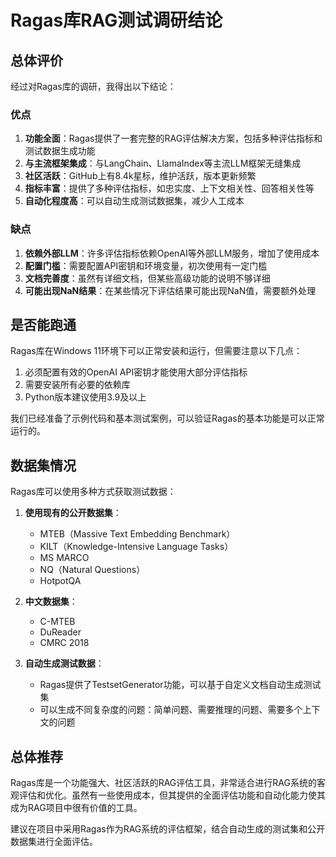 # Ragas库RAG测试调研结论

## 总体评价

经过对Ragas库的调研，我得出以下结论：

### 优点

1. **功能全面**：Ragas提供了一套完整的RAG评估解决方案，包括多种评估指标和测试数据生成功能
2. **与主流框架集成**：与LangChain、LlamaIndex等主流LLM框架无缝集成
3. **社区活跃**：GitHub上有8.4k星标，维护活跃，版本更新频繁
4. **指标丰富**：提供了多种评估指标，如忠实度、上下文相关性、回答相关性等
5. **自动化程度高**：可以自动生成测试数据集，减少人工成本

### 缺点

1. **依赖外部LLM**：许多评估指标依赖OpenAI等外部LLM服务，增加了使用成本
2. **配置门槛**：需要配置API密钥和环境变量，初次使用有一定门槛
3. **文档完善度**：虽然有详细文档，但某些高级功能的说明不够详细
4. **可能出现NaN结果**：在某些情况下评估结果可能出现NaN值，需要额外处理

## 是否能跑通

Ragas库在Windows 11环境下可以正常安装和运行，但需要注意以下几点：

1. 必须配置有效的OpenAI API密钥才能使用大部分评估指标
2. 需要安装所有必要的依赖库
3. Python版本建议使用3.9及以上

我们已经准备了示例代码和基本测试案例，可以验证Ragas的基本功能是可以正常运行的。

## 数据集情况

Ragas库可以使用多种方式获取测试数据：

1. **使用现有的公开数据集**：
   - MTEB（Massive Text Embedding Benchmark）
   - KILT（Knowledge-Intensive Language Tasks）
   - MS MARCO
   - NQ（Natural Questions）
   - HotpotQA

2. **中文数据集**：
   - C-MTEB
   - DuReader
   - CMRC 2018

3. **自动生成测试数据**：
   - Ragas提供了TestsetGenerator功能，可以基于自定义文档自动生成测试集
   - 可以生成不同复杂度的问题：简单问题、需要推理的问题、需要多个上下文的问题

## 总体推荐

Ragas库是一个功能强大、社区活跃的RAG评估工具，非常适合进行RAG系统的客观评估和优化。虽然有一些使用成本，但其提供的全面评估功能和自动化能力使其成为RAG项目中很有价值的工具。

建议在项目中采用Ragas作为RAG系统的评估框架，结合自动生成的测试集和公开数据集进行全面评估。 